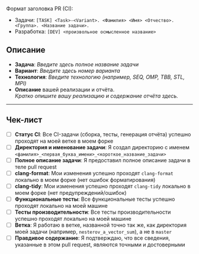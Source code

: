Формат заголовка PR (CI):
- Задачи: `[TASK] <Task>-<Variant>. <Фамилия> <Имя> <Отчество>. <Группа>. <Название задачи>.`
- Разработка: `[DEV] <произвольное осмысленное название>`

<!--
Требования к названию pull request:

"<Фамилия> <Имя>. Технология <TECHNOLOGY_NAME:SEQ|OMP|TBB|STL|MPI>. <Полное название задачи>. Вариант <Номер>"
-->

## Описание
<!--
Пожалуйста, предоставьте подробное описание вашей реализации, включая:
 - основные детали решения (описание выбранного алгоритма)
 - применение технологии параллелизма (если применимо)
-->

- **Задача**: _Введите здесь полное название задачи_
- **Вариант**: _Введите здесь номер варианта_
- **Технология**: _Введите технологию (например, SEQ, OMP, TBB, STL, MPI)_
- **Описание** вашей реализации и отчёта.  
  _Кратко опишите вашу реализацию и содержание отчёта здесь._

---

## Чек-лист
<!--
Пожалуйста, убедитесь, что следующие пункты выполнены **до** отправки pull request'а и запроса его ревью:
-->

- [ ] **Статус CI**: Все CI-задачи (сборка, тесты, генерация отчёта) успешно проходят на моей ветке в моем форке
- [ ] **Директория и именование задачи**: Я создал директорию с именем `<фамилия>_<первая_буква_имени>_<короткое_название_задачи>`
- [ ] **Полное описание задачи**: Я предоставил полное описание задачи в теле pull request
- [ ] **clang-format**: Мои изменения успешно проходят `clang-format` локально в моем форке (нет ошибок форматирования)
- [ ] **clang-tidy**: Мои изменения успешно проходят `clang-tidy` локально в моем форке (нет предупреждений/ошибок)
- [ ] **Функциональные тесты**: Все функциональные тесты успешно проходят локально на моей машине
- [ ] **Тесты производительности**: Все тесты производительности успешно проходят локально на моей машине
- [ ] **Ветка**: Я работаю в ветке, названной точно так же, как директория моей задачи (например, `nesterov_a_vector_sum`), а не в `master`
- [ ] **Правдивое содержание**: Я подтверждаю, что все сведения, указанные в этом pull request, являются точными и достоверными

<!--
ПРИМЕЧАНИЕ: Ложные сведения в этом чек-листе могут привести к отклонению PR и получению нулевого балла за соответствующую задачу.
-->
